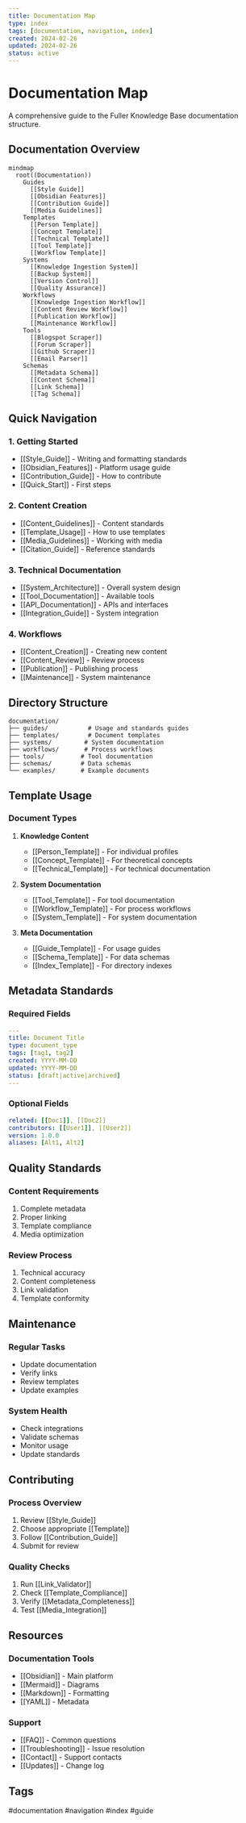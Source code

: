 ```yaml
---
title: Documentation Map
type: index
tags: [documentation, navigation, index]
created: 2024-02-26
updated: 2024-02-26
status: active
---
```


# Documentation Map

A comprehensive guide to the Fuller Knowledge Base documentation structure.

## Documentation Overview

```mermaid
mindmap
  root((Documentation))
    Guides
      [[Style Guide]]
      [[Obsidian Features]]
      [[Contribution Guide]]
      [[Media Guidelines]]
    Templates
      [[Person Template]]
      [[Concept Template]]
      [[Technical Template]]
      [[Tool Template]]
      [[Workflow Template]]
    Systems
      [[Knowledge Ingestion System]]
      [[Backup System]]
      [[Version Control]]
      [[Quality Assurance]]
    Workflows
      [[Knowledge Ingestion Workflow]]
      [[Content Review Workflow]]
      [[Publication Workflow]]
      [[Maintenance Workflow]]
    Tools
      [[Blogspot Scraper]]
      [[Forum Scraper]]
      [[Github Scraper]]
      [[Email Parser]]
    Schemas
      [[Metadata Schema]]
      [[Content Schema]]
      [[Link Schema]]
      [[Tag Schema]]
```

## Quick Navigation

### 1. Getting Started
- [[Style_Guide]] - Writing and formatting standards
- [[Obsidian_Features]] - Platform usage guide
- [[Contribution_Guide]] - How to contribute
- [[Quick_Start]] - First steps

### 2. Content Creation
- [[Content_Guidelines]] - Content standards
- [[Template_Usage]] - How to use templates
- [[Media_Guidelines]] - Working with media
- [[Citation_Guide]] - Reference standards

### 3. Technical Documentation
- [[System_Architecture]] - Overall system design
- [[Tool_Documentation]] - Available tools
- [[API_Documentation]] - APIs and interfaces
- [[Integration_Guide]] - System integration

### 4. Workflows
- [[Content_Creation]] - Creating new content
- [[Content_Review]] - Review process
- [[Publication]] - Publishing process
- [[Maintenance]] - System maintenance

## Directory Structure

```
documentation/
├── guides/           # Usage and standards guides
├── templates/        # Document templates
├── systems/         # System documentation
├── workflows/       # Process workflows
├── tools/          # Tool documentation
├── schemas/        # Data schemas
└── examples/       # Example documents
```

## Template Usage

### Document Types
1. **Knowledge Content**
   - [[Person_Template]] - For individual profiles
   - [[Concept_Template]] - For theoretical concepts
   - [[Technical_Template]] - For technical documentation

2. **System Documentation**
   - [[Tool_Template]] - For tool documentation
   - [[Workflow_Template]] - For process workflows
   - [[System_Template]] - For system documentation

3. **Meta Documentation**
   - [[Guide_Template]] - For usage guides
   - [[Schema_Template]] - For data schemas
   - [[Index_Template]] - For directory indexes

## Metadata Standards

### Required Fields
```yaml
---
title: Document Title
type: document_type
tags: [tag1, tag2]
created: YYYY-MM-DD
updated: YYYY-MM-DD
status: [draft|active|archived]
---
```

### Optional Fields
```yaml
related: [[Doc1]], [[Doc2]]
contributors: [[User1]], [[User2]]
version: 1.0.0
aliases: [Alt1, Alt2]
```

## Quality Standards

### Content Requirements
1. Complete metadata
2. Proper linking
3. Template compliance
4. Media optimization

### Review Process
1. Technical accuracy
2. Content completeness
3. Link validation
4. Template conformity

## Maintenance

### Regular Tasks
- Update documentation
- Verify links
- Review templates
- Update examples

### System Health
- Check integrations
- Validate schemas
- Monitor usage
- Update standards

## Contributing

### Process Overview
1. Review [[Style_Guide]]
2. Choose appropriate [[Template]]
3. Follow [[Contribution_Guide]]
4. Submit for review

### Quality Checks
1. Run [[Link_Validator]]
2. Check [[Template_Compliance]]
3. Verify [[Metadata_Completeness]]
4. Test [[Media_Integration]]

## Resources

### Documentation Tools
- [[Obsidian]] - Main platform
- [[Mermaid]] - Diagrams
- [[Markdown]] - Formatting
- [[YAML]] - Metadata

### Support
- [[FAQ]] - Common questions
- [[Troubleshooting]] - Issue resolution
- [[Contact]] - Support contacts
- [[Updates]] - Change log

## Tags
#documentation #navigation #index #guide 